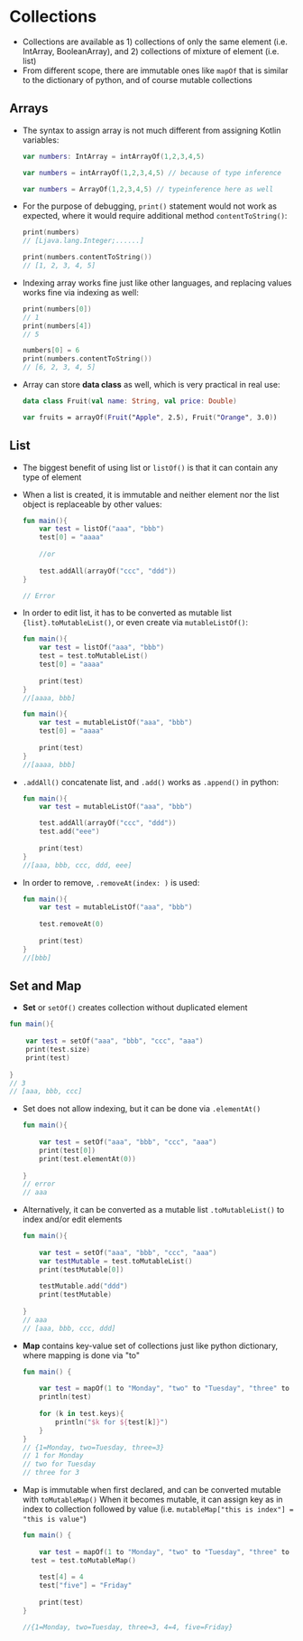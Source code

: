 # Collections

- Collections are available as 1) collections of only the same element  (i.e. IntArray, BooleanArray), and 2) collections of mixture of element (i.e. list)
- From different scope, there are immutable ones like `mapOf` that is similar to the dictionary of python, and of course mutable collections



## Arrays

- The syntax to assign array is not much different from assigning Kotlin variables:

  ```kotlin
  var numbers: IntArray = intArrayOf(1,2,3,4,5)
  
  var numbers = intArrayOf(1,2,3,4,5) // because of type inference
  
  var numbers = ArrayOf(1,2,3,4,5) // typeinference here as well
  ```

- For the purpose of debugging, `print()` statement would not work as expected, where it would require additional method `contentToString()`:

  ```kotlin
  print(numbers)
  // [Ljava.lang.Integer;......]
  
  print(numbers.contentToString())
  // [1, 2, 3, 4, 5]
  ```

- Indexing array works fine just like other languages, and replacing values works fine via indexing as well:

  ```kotlin
  print(numbers[0])
  // 1
  print(numbers[4])
  // 5
  
  numbers[0] = 6
  print(numbers.contentToString())
  // [6, 2, 3, 4, 5]
  ```

- Array can store **data class** as well, which is very practical in real use:

  ```kotlin
  data class Fruit(val name: String, val price: Double)
  
  var fruits = arrayOf(Fruit("Apple", 2.5), Fruit("Orange", 3.0))
  ```




## List

- The biggest benefit of using list or `listOf()` is that it can contain any type of element

- When a list is created, it is immutable and neither element nor the list object is replaceable by other values:

  ```kotlin
  fun main(){
      var test = listOf("aaa", "bbb")
      test[0] = "aaaa"
      
      //or
      
      test.addAll(arrayOf("ccc", "ddd"))
  }
  
  // Error
  ```

- In order to edit list, it has to be converted as mutable list  `{list}.toMutableList()`, or even create via `mutableListOf()`:

  ```kotlin
  fun main(){
      var test = listOf("aaa", "bbb")
      test = test.toMutableList()
      test[0] = "aaaa"
      
      print(test)
  }
  //[aaaa, bbb]
  
  fun main(){
      var test = mutableListOf("aaa", "bbb")
      test[0] = "aaaa"
      
      print(test)
  }
  //[aaaa, bbb]
  ```

- `.addAll()` concatenate list, and `.add()` works as `.append()` in python:

  ```kotlin
  fun main(){
      var test = mutableListOf("aaa", "bbb")
  
      test.addAll(arrayOf("ccc", "ddd"))
      test.add("eee")
      
      print(test)
  }
  //[aaa, bbb, ccc, ddd, eee]
  ```

- In order to remove, `.removeAt(index: )` is used:

  ```kotlin
  fun main(){
      var test = mutableListOf("aaa", "bbb")
      
      test.removeAt(0)
      
      print(test)
  }
  //[bbb]
  ```

  

 ## Set and Map

-  **Set** or `setOf()` creates collection without duplicated element

  ```kotlin
  fun main(){
      
      var test = setOf("aaa", "bbb", "ccc", "aaa")
      print(test.size)
      print(test)
      
  }
  // 3
  // [aaa, bbb, ccc]
  ```

- Set does not allow indexing, but it can be done via `.elementAt()`

  ```kotlin
  fun main(){
      
      var test = setOf("aaa", "bbb", "ccc", "aaa")
      print(test[0])
      print(test.elementAt(0))
      
  }
  // error
  // aaa
  ```

- Alternatively, it can be converted as a mutable list `.toMutableList()` to index and/or edit elements

  ```kotlin
  fun main(){
      
      var test = setOf("aaa", "bbb", "ccc", "aaa")
      var testMutable = test.toMutableList()
      print(testMutable[0])
      
      testMutable.add("ddd")
      print(testMutable)
      
  }
  // aaa
  // [aaa, bbb, ccc, ddd]
  ```

- **Map** contains key-value set of collections just like python dictionary, where mapping is done via "to"

  ```kotlin
  fun main() {
      
      var test = mapOf(1 to "Monday", "two" to "Tuesday", "three" to 3)
      println(test)
      
      for (k in test.keys){
          println("$k for ${test[k]}")
      }
  }
  // {1=Monday, two=Tuesday, three=3}
  // 1 for Monday
  // two for Tuesday
  // three for 3
  ```

- Map is immutable when first declared, and can be converted mutable with `toMutableMap()`
  When it becomes mutable, it can assign key as in index to collection followed by value (i.e. `mutableMap["this is index"] = "this is value"`)

  ```kotlin
  fun main() {
      
      var test = mapOf(1 to "Monday", "two" to "Tuesday", "three" to 3)
   	test = test.toMutableMap()
      
      test[4] = 4
      test["five"] = "Friday"
      
      print(test)
  }
  
  //{1=Monday, two=Tuesday, three=3, 4=4, five=Friday}
  ```

  
